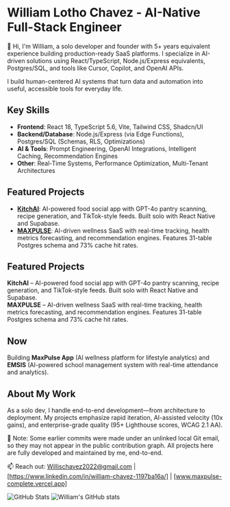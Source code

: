 # William Lotho Chavez - AI-Native Full-Stack Engineer

👋 Hi, I'm William, a solo developer and founder with 5+ years equivalent experience building production-ready SaaS platforms. I specialize in AI-driven solutions using React/TypeScript, Node.js/Express equivalents, Postgres/SQL, and tools like Cursor, Copilot, and OpenAI APIs.

I build human-centered AI systems that turn data and automation into useful, accessible tools for everyday life.

## Key Skills
- **Frontend**: React 18, TypeScript 5.6, Vite, Tailwind CSS, Shadcn/UI
- **Backend/Database**: Node.js/Express (via Edge Functions), Postgres/SQL (Schemas, RLS, Optimizations)
- **AI & Tools**: Prompt Engineering, OpenAI Integrations, Intelligent Caching, Recommendation Engines
- **Other**: Real-Time Systems, Performance Optimization, Multi-Tenant Architectures

## Featured Projects
- **[KitchAI](https://github.com/KitchAIv1/version1)**: AI-powered food social app with GPT-4o pantry scanning, recipe generation, and TikTok-style feeds. Built solo with React Native and Supabase.
- **[MAXPULSE](https://github.com/KitchAIv1/maxpulse-complete)**: AI-driven wellness SaaS with real-time tracking, health metrics forecasting, and recommendation engines. Features 31-table Postgres schema and 73% cache hit rates.

## Featured Projects
**KitchAI** – AI-powered food social app with GPT-4o pantry scanning, recipe generation, and TikTok-style feeds. Built solo with React Native and Supabase.  
**MAXPULSE** – AI-driven wellness SaaS with real-time tracking, health metrics forecasting, and recommendation engines. Features 31-table Postgres schema and 73% cache hit rates.

## Now
Building **MaxPulse App** (AI wellness platform for lifestyle analytics) and **EMSIS** (AI-powered school management system with real-time attendance and analytics).

## About My Work
As a solo dev, I handle end-to-end development—from architecture to deployment. My projects emphasize rapid iteration, AI-assisted velocity (10x gains), and enterprise-grade quality (95+ Lighthouse scores, WCAG 2.1 AA).

🧩 Note: Some earlier commits were made under an unlinked local Git email, so they may not appear in the public contribution graph. All projects here are fully developed and maintained by me, end-to-end.

📫 Reach out: Willischavez2022@gmail.com | [https://www.linkedin.com/in/william-chavez-1197ba16a/] | [www.maxpulse-complete.vercel.app]

![GitHub Stats](https://github-readme-stats.vercel.app/api?username=KitchAIv1&show_icons=true&theme=radical)
![William's GitHub stats](https://github-readme-stats.vercel.app/api?username=KitchAIv1&show_icons=true&theme=radical)

